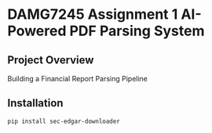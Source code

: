 # DAMG7245 Assignment 1 AI-Powered PDF Parsing System

## Project Overview
Building a Financial Report Parsing Pipeline

## Installation
```bash
pip install sec-edgar-downloader
```
